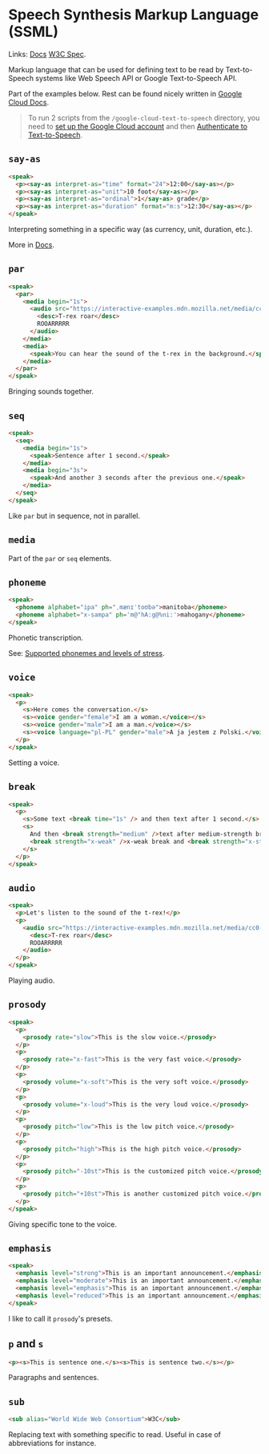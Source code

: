 # Speech Synthesis Markup Language (SSML)

Links: [Docs](https://cloud.google.com/text-to-speech/docs/ssml) [W3C Spec](https://www.w3.org/TR/speech-synthesis11/).

Markup language that can be used for defining text to be read by Text-to-Speech systems like Web Speech API or Google Text-to-Speech API.

Part of the examples below. Rest can be found nicely written in [Google Cloud Docs](https://cloud.google.com/text-to-speech/docs/ssml).

> To run 2 scripts from the `/google-cloud-text-to-speech` directory, you need to [set up the Google Cloud account](https://console.cloud.google.com/freetrial) and then [Authenticate to Text-to-Speech](https://cloud.google.com/text-to-speech/docs/authentication).

## `say-as`

```html
<speak>
  <p><say-as interpret-as="time" format="24">12:00</say-as></p>
  <p><say-as interpret-as="unit">10 foot</say-as></p>
  <p><say-as interpret-as="ordinal">1</say-as> grade</p>
  <p><say-as interpret-as="duration" format="m:s">12:30</say-as></p>
</speak>
```

Interpreting something in a specific way (as currency, unit, duration, etc.).

More in [Docs](https://cloud.google.com/text-to-speech/docs/ssml#say%E2%80%91as).

## `par`

```html
<speak>
  <par>
    <media begin="1s">
      <audio src="https://interactive-examples.mdn.mozilla.net/media/cc0-audio/t-rex-roar.mp3">
        <desc>T-rex roar</desc>
        ROOARRRRR
      </audio>
    </media>
    <media>
      <speak>You can hear the sound of the t-rex in the background.</speak>
    </media>
  </par>
</speak>
```

Bringing sounds together.

## `seq`

```html
<speak>
  <seq>
    <media begin="1s">
      <speak>Sentence after 1 second.</speak>
    </media>
    <media begin="3s">
      <speak>And another 3 seconds after the previous one.</speak>
    </media>
  </seq>
</speak>
```

Like `par` but in sequence, not in parallel.

## `media`

Part of the `par` or `seq` elements.

## `phoneme`

```html
<speak>
  <phoneme alphabet="ipa" ph="ˌmænɪˈtoʊbə">manitoba</phoneme>
  <phoneme alphabet="x-sampa" ph='m@"hA:g@%ni:'>mahogany</phoneme>
</speak>
```

Phonetic transcription.

See: [Supported phonemes and levels of stress](https://cloud.google.com/text-to-speech/docs/phonemes).

## `voice`

```html
<speak>
  <p>
    <s>Here comes the conversation.</s>
    <s><voice gender="female">I am a woman.</voice></s>
    <s><voice gender="male">I am a man.</voice></s>
    <s><voice language="pl-PL" gender="male">A ja jestem z Polski.</voice></s>
  </p>
</speak>
```

Setting a voice.

## `break`

```html
<speak>
  <p>
    <s>Some text <break time="1s" /> and then text after 1 second.</s>
    <s>
      And then <break strength="medium" />text after medium-strength break
      <break strength="x-weak" />x-weak break and <break strength="x-strong" />x-strong break
    </s>
  </p>
</speak>
```

## `audio`

```html
<speak>
  <p>Let's listen to the sound of the t-rex!</p>
  <p>
    <audio src="https://interactive-examples.mdn.mozilla.net/media/cc0-audio/t-rex-roar.mp3">
      <desc>T-rex roar</desc>
      ROOARRRRR
    </audio>
  </p>
</speak>
```

Playing audio.

## `prosody`

```html
<speak>
  <p>
    <prosody rate="slow">This is the slow voice.</prosody>
  </p>
  <p>
    <prosody rate="x-fast">This is the very fast voice.</prosody>
  </p>
  <p>
    <prosody volume="x-soft">This is the very soft voice.</prosody>
  </p>
  <p>
    <prosody volume="x-loud">This is the very loud voice.</prosody>
  </p>
  <p>
    <prosody pitch="low">This is the low pitch voice.</prosody>
  </p>
  <p>
    <prosody pitch="high">This is the high pitch voice.</prosody>
  </p>
  <p>
    <prosody pitch="-10st">This is the customized pitch voice.</prosody>
  </p>
  <p>
    <prosody pitch="+10st">This is another customized pitch voice.</prosody>
  </p>
</speak>
```

Giving specific tone to the voice.

## `emphasis`

```html
<speak>
  <emphasis level="strong">This is an important announcement.</emphasis>
  <emphasis level="moderate">This is an important announcement.</emphasis>
  <emphasis level="emphasis">This is an important announcement.</emphasis>
  <emphasis level="reduced">This is an important announcement.</emphasis>
</speak>
```

I like to call it `prosody`'s presets.

## `p` and `s`

```html
<p><s>This is sentence one.</s><s>This is sentence two.</s></p>
```

Paragraphs and sentences.

## `sub`

```html
<sub alias="World Wide Web Consortium">W3C</sub>
```

Replacing text with something specific to read. Useful in case of abbreviations for instance.
